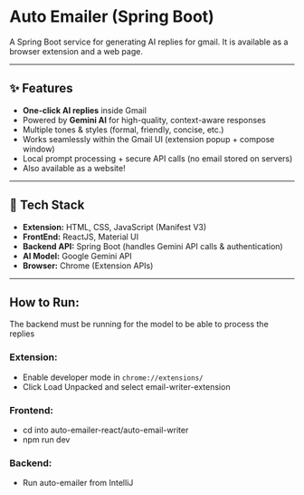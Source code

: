 # Auto Emailer (Spring Boot)

A Spring Boot service for generating AI replies for gmail. It is available as a browser extension and a web page.

---

## ✨ Features
- **One-click AI replies** inside Gmail  
- Powered by **Gemini AI** for high-quality, context-aware responses  
- Multiple tones & styles (formal, friendly, concise, etc.)  
- Works seamlessly within the Gmail UI (extension popup + compose window)  
- Local prompt processing + secure API calls (no email stored on servers)
- Also available as a website!

---

## 🧱 Tech Stack
- **Extension:** HTML, CSS, JavaScript (Manifest V3)
- **FrontEnd:** ReactJS, Material UI
- **Backend API:** Spring Boot (handles Gemini API calls & authentication)  
- **AI Model:** Google Gemini API  
- **Browser:** Chrome (Extension APIs)  

---


## How to Run:

The backend must be running for the model to be able to process the replies

### Extension: 
- Enable developer mode in ```chrome://extensions/``` 
- Click Load Unpacked and select email-writer-extension

### Frontend:
- cd into auto-emailer-react/auto-email-writer
- npm run dev

### Backend:
- Run auto-emailer from IntelliJ 

